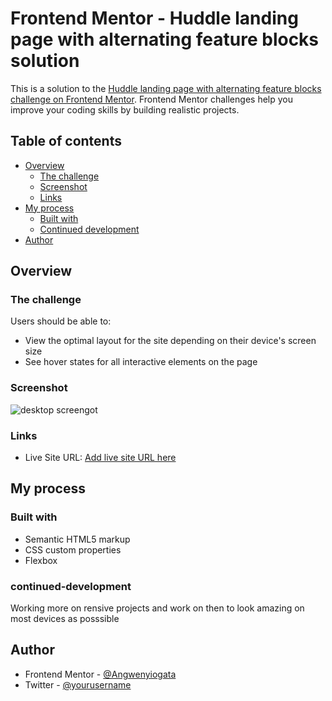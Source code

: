 # Frontend Mentor - Huddle landing page with alternating feature blocks solution

This is a solution to the [Huddle landing page with alternating feature blocks challenge on Frontend Mentor](https://www.frontendmentor.io/challenges/huddle-landing-page-with-alternating-feature-blocks-5ca5f5981e82137ec91a5100). Frontend Mentor challenges help you improve your coding skills by building realistic projects.

## Table of contents

- [Overview](#overview)
  - [The challenge](#the-challenge)
  - [Screenshot](#screenshot)
  - [Links](#links)
- [My process](#my-process)
  - [Built with](#built-with)
  - [Continued development](#continued-development)
- [Author](#author)

## Overview

### The challenge

Users should be able to:

- View the optimal layout for the site depending on their device's screen size
- See hover states for all interactive elements on the page

### Screenshot

![desktop screengot](./desktop.jpeg)

### Links

- Live Site URL: [Add live site URL here](https://angwenyiogata.github.io/EasyBank/#about)

## My process

### Built with

- Semantic HTML5 markup
- CSS custom properties
- Flexbox

### continued-development

Working more on rensive projects and work on then to look amazing on most devices as posssible

## Author

- Frontend Mentor - [@Angwenyiogata](https://www.frontendmentor.io/profile/Angwenyiogata)
- Twitter - [@yourusername](https://www.twitter.com/yourusername)

